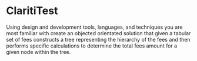 # ClaritiTest
Using design and development tools, languages, and techniques you are most familiar with create an objected orientated solution that given a tabular set of fees constructs a tree representing the hierarchy of the fees and then performs specific calculations to determine the total fees amount for a given node within the tree.
